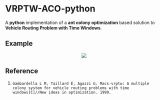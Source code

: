# VRPTW-ACO-python
A **python** implementation of a **ant colony optimization** based solution to **Vehicle Routing Problem with Time Windows**.

## Example

<p align="center">
	<img src="/image/c101-example.gif">
</p>

## Reference
1. `Gambardella L M, Taillard É, Agazzi G. Macs-vrptw: A multiple colony system for vehicle routing problems with time windows[C]//New ideas in optimization. 1999.`